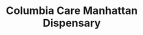 ---
title: "Columbia Care Manhattan Dispensary"
url: /new-york/columbia-care-manhattan-dispensary/
shop: cannabis
---